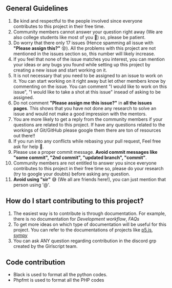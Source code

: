 ## General Guidelines
1. Be kind and respectful to the people involved since everyone contributes to this project in their free time.
2. Community members cannot answer your question right away (We are also college students like most of you 🤪) so, please be patient.
3. Do worry that there only 17 issues (Hence spamming all issue with **"Please assign this?"** 😵). All the problems with this project are not mentioned in the issues section so, this number will likely increase.
4. If you feel that none of the issue matches you interest, you can mention your ideas or any bugs you found while setting up this project by creating a new issue and start working on it.
5. It is not necessary that you need to be assigned to an issue to work on it. You can start working on it right away but let other members know by commenting on the issue. You can comment "I would like to work on this issue", "I would like to take a shot at this issue" insead of asking to be assigned.
6. Do not comment **"Please assign me this issue?"** in **all the issues pages**. This shows that you have not done any research to solve an issue and would not make a good impression with the mentors.
7. You are more likely to get a reply from the community members if your questions are related to this project. If have any questions related to the workings of Git/GitHub please google them there are ton of resources out there!!
8. If you run into any conflicts while rebasing your pull request, Feel free ask for help 🙂.
9. Please use a proper commit message. **Avoid commit messages like "some commit", "2nd commit", "updated branch", "commit"**.
10. Community members are not entitled to answer you since everyone contributes to this project in their free time so, please do your research (try to google your doubts) before asking any question.
11. **Avoid using "sir"** 😅 (We all are friends here!), you can just mention that person using '@'. 

## How do I start contributing to this project?
1. The easiest way is to contribute is through documentation. For example, there is no documentation for *Development workflow*, *FAQs*
2. To get more ideas on which type of documentation will be useful for this project. You can refer to the documentations of projects like [p5.js](https://github.com/processing/p5.js), [sympy](https://github.com/sympy/sympy)
3. You can ask ANY question regarding contribution in the discord grp created by the Girlscript team.

## Code contribution
- Black is used to format all the python codes.
- Phpfmt is used to format all the PHP codes

